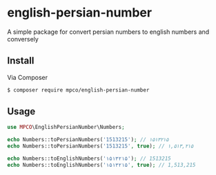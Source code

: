 # english-persian-number
A simple package for convert persian numbers to english numbers and conversely

Install
-------

Via Composer

```sh
$ composer require mpco/english-persian-number
```

Usage
-----

```php
use MPCO\EnglishPersianNumber\Numbers;

echo Numbers::toPersianNumbers('1513215'); // ۱۵۱۳۲۱۵
echo Numbers::toPersianNumbers('1513215', true); // ۱,۵۱۳,۲۱۵

echo Numbers::toEnglishNumbers('۱۵۱۳۲۱۵'); // 1513215
echo Numbers::toEnglishNumbers('۱۵۱۳۲۱۵', true); // 1,513,215
```
